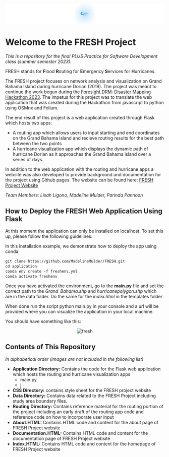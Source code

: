<p align="center">
    <img src="logo_banner.jpg" alt="FRESH Logo Banner">
</p>

# Welcome to the FRESH Project
*This is a repository for the final PLUS Practice for Software Development class (summer semester 2023).*  

FRESH stands for **F**lood **R**outing for **E**mergency **S**ervices for **H**urricanes. 

The FRESH project focuses on network analysis and visualization on Grand Bahama Island during hurricane Dorian (2019). The project was meant to continue the work begun during the [Foresight DRM: Disaster Mapping Hackathon 2023](https://storymaps.arcgis.com/stories/f819f3563aef4cad8cfae7072eed0d07). The impetus for this project was to translate the web application that was created during the Hackathon from javascript to python using OSMnx and Folium. 

The end result of this project is a web application created through Flask which hosts two apps:
- A routing app which allows users to input starting and end coordinates on the Grand Bahama Island and recieve routing results for the best path between the two points
- A hurricane visualization app which displays the dynamic path of hurricane Dorian as it approaches the Grand Bahama island over a series of days.  

In addition to the web application with the routing and hurricane apps a website was also developed to provide background and documentation for the project using Github pages. The website can be found here: [FRESH Project Website](https://madelinemulder.github.io/FRESH/index.html)

*Team Members: Lisah Ligono, Madeline Mulder, Parinda Pannoon*



## How to Deploy the FRESH Web Application Using Flask

At this moment the application can only be installed on localhost. To set this up, please follow the following guidelines:

In this installation example, we demonstrate how to deploy the app using conda 

```
git clone https://github.com/MadelineMulder/FRESH.git
cd application
conda env create -f freshenv.yml
conda activate freshenv
```

Once you have activated the environment, go to the <b>main.py</b> file and set the correct path to the <i>Grand_Bahama.shp</i> and <i>hurricanepolygon.shp</i> which are in the data folder. Do the same for the <i>index.html</i> in the templates folder

When done run the script python main.py in your console and a url will be provided where you can visualize the application in your local machine.

You should have something like this:
<p align="center">
  <img width="452" alt="fresh" src="https://github.com/MadelineMulder/FRESH/assets/72496335/35e904a6-cbc7-4dbe-b6cb-00d9d1d0f152"width="1000">
</p>




## Contents of This Repository
*In alphabetical order (images are not included in the following list)*

* **Application Directory:** Contains the code for the Flask web application which hosts the routing and hurricane visualization apps
    * main.py
    * j
* **CSS Directory:** contains style sheet for the FRESH project website
* **Data Directory:** Contains data related to the FRESH Project including study area boundary files.
* **Routing Directory:** Contains reference material for the routing portion of the project including an early draft of the routing app code and reference code on how to incorporate user input
* **About.HTML:** Contains HTML code and content for the about page of FRESH Project website
* **Documentation.HTML:** Contains HTML code and content for the documentation page of FRESH Project website
* **Index.HTML:** Contains HTML code and content for the homepage of FRESH Project website




